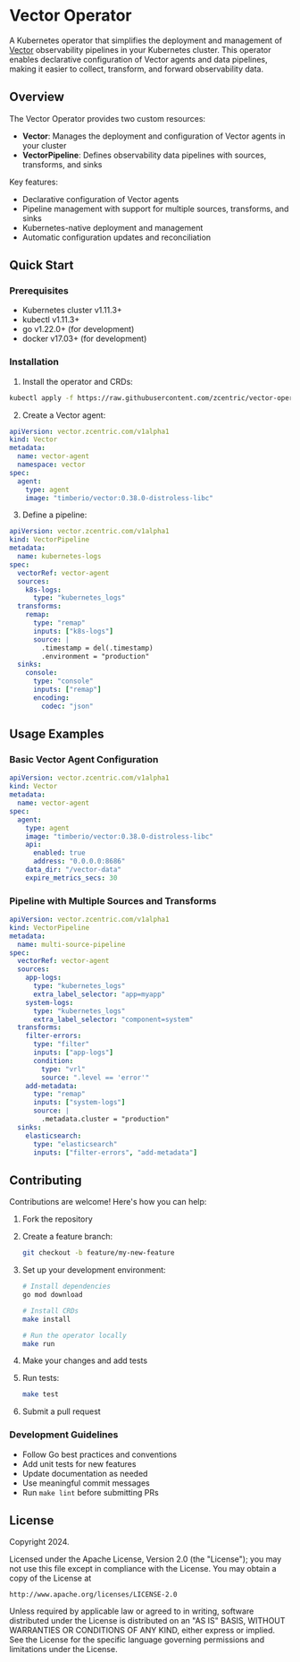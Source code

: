 # Vector Operator

A Kubernetes operator that simplifies the deployment and management of [Vector](https://vector.dev/) observability pipelines in your Kubernetes cluster. This operator enables declarative configuration of Vector agents and data pipelines, making it easier to collect, transform, and forward observability data.

## Overview

The Vector Operator provides two custom resources:

- **Vector**: Manages the deployment and configuration of Vector agents in your cluster
- **VectorPipeline**: Defines observability data pipelines with sources, transforms, and sinks

Key features:

- Declarative configuration of Vector agents
- Pipeline management with support for multiple sources, transforms, and sinks
- Kubernetes-native deployment and management
- Automatic configuration updates and reconciliation

## Quick Start

### Prerequisites

- Kubernetes cluster v1.11.3+
- kubectl v1.11.3+
- go v1.22.0+ (for development)
- docker v17.03+ (for development)

### Installation

1. Install the operator and CRDs:

```sh
kubectl apply -f https://raw.githubusercontent.com/zcentric/vector-operator/main/dist/install.yaml
```

2. Create a Vector agent:

```yaml
apiVersion: vector.zcentric.com/v1alpha1
kind: Vector
metadata:
  name: vector-agent
  namespace: vector
spec:
  agent:
    type: agent
    image: "timberio/vector:0.38.0-distroless-libc"
```

3. Define a pipeline:

```yaml
apiVersion: vector.zcentric.com/v1alpha1
kind: VectorPipeline
metadata:
  name: kubernetes-logs
spec:
  vectorRef: vector-agent
  sources:
    k8s-logs:
      type: "kubernetes_logs"
  transforms:
    remap:
      type: "remap"
      inputs: ["k8s-logs"]
      source: |
        .timestamp = del(.timestamp)
        .environment = "production"
  sinks:
    console:
      type: "console"
      inputs: ["remap"]
      encoding:
        codec: "json"
```

## Usage Examples

### Basic Vector Agent Configuration

```yaml
apiVersion: vector.zcentric.com/v1alpha1
kind: Vector
metadata:
  name: vector-agent
spec:
  agent:
    type: agent
    image: "timberio/vector:0.38.0-distroless-libc"
    api:
      enabled: true
      address: "0.0.0.0:8686"
    data_dir: "/vector-data"
    expire_metrics_secs: 30
```

### Pipeline with Multiple Sources and Transforms

```yaml
apiVersion: vector.zcentric.com/v1alpha1
kind: VectorPipeline
metadata:
  name: multi-source-pipeline
spec:
  vectorRef: vector-agent
  sources:
    app-logs:
      type: "kubernetes_logs"
      extra_label_selector: "app=myapp"
    system-logs:
      type: "kubernetes_logs"
      extra_label_selector: "component=system"
  transforms:
    filter-errors:
      type: "filter"
      inputs: ["app-logs"]
      condition:
        type: "vrl"
        source: ".level == 'error'"
    add-metadata:
      type: "remap"
      inputs: ["system-logs"]
      source: |
        .metadata.cluster = "production"
  sinks:
    elasticsearch:
      type: "elasticsearch"
      inputs: ["filter-errors", "add-metadata"]
```

## Contributing

Contributions are welcome! Here's how you can help:

1. Fork the repository
2. Create a feature branch:

   ```sh
   git checkout -b feature/my-new-feature
   ```

3. Set up your development environment:

   ```sh
   # Install dependencies
   go mod download

   # Install CRDs
   make install

   # Run the operator locally
   make run
   ```

4. Make your changes and add tests
5. Run tests:

   ```sh
   make test
   ```

6. Submit a pull request

### Development Guidelines

- Follow Go best practices and conventions
- Add unit tests for new features
- Update documentation as needed
- Use meaningful commit messages
- Run `make lint` before submitting PRs

## License

Copyright 2024.

Licensed under the Apache License, Version 2.0 (the "License");
you may not use this file except in compliance with the License.
You may obtain a copy of the License at

    http://www.apache.org/licenses/LICENSE-2.0

Unless required by applicable law or agreed to in writing, software
distributed under the License is distributed on an "AS IS" BASIS,
WITHOUT WARRANTIES OR CONDITIONS OF ANY KIND, either express or implied.
See the License for the specific language governing permissions and
limitations under the License.
